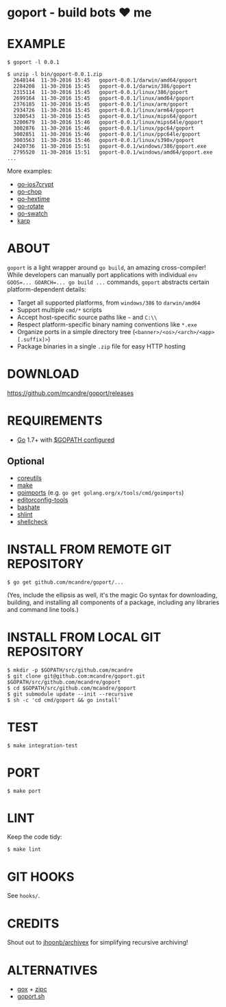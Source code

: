 # goport - build bots ♥ me

# EXAMPLE

```
$ goport -l 0.0.1

$ unzip -l bin/goport-0.0.1.zip
  2648144  11-30-2016 15:45   goport-0.0.1/darwin/amd64/goport
  2284208  11-30-2016 15:45   goport-0.0.1/darwin/386/goport
  2315114  11-30-2016 15:45   goport-0.0.1/linux/386/goport
  2699164  11-30-2016 15:45   goport-0.0.1/linux/amd64/goport
  2376185  11-30-2016 15:45   goport-0.0.1/linux/arm/goport
  2934726  11-30-2016 15:45   goport-0.0.1/linux/arm64/goport
  3200543  11-30-2016 15:45   goport-0.0.1/linux/mips64/goport
  3200679  11-30-2016 15:46   goport-0.0.1/linux/mips64le/goport
  3002876  11-30-2016 15:46   goport-0.0.1/linux/ppc64/goport
  3002851  11-30-2016 15:46   goport-0.0.1/linux/ppc64le/goport
  3003563  11-30-2016 15:46   goport-0.0.1/linux/s390x/goport
  2420736  11-30-2016 15:51   goport-0.0.1/windows/386/goport.exe
  2795520  11-30-2016 15:51   goport-0.0.1/windows/amd64/goport.exe
...
```

More examples:

* [go-ios7crypt](https://github.com/mcandre/go-ios7crypt/tree/117ec78f571cbe3bb42313f6a9dd3f77a4aaa322)
* [go-chop](https://github.com/mcandre/go-chop/tree/579da02592cd3d95fd1b56692c9187fb919bac79)
* [go-hextime](https://github.com/mcandre/go-hextime/tree/48df8ab973694e15c2c87ee7b5e521af4f9174bf)
* [go-rotate](https://github.com/mcandre/go-rotate/tree/3bbf4d965631d3fd9606bdf9363e9c6476ac1423)
* [go-swatch](https://github.com/mcandre/go-swatch/commit/1f044fef9fb375e1b20a9d414289e686e70948f8)
* [karp](https://github.com/mcandre/karp/tree/e3713a5ed06f20d78f94e0362f391b0453e13241)

# ABOUT

`goport` is a light wrapper around `go build`, an amazing cross-compiler! While developers can manually port applications with individual `env GOOS=... GOARCH=... go build ...` commands, `goport` abstracts certain platform-dependent details:

* Target all supported platforms, from `windows/386` to `darwin/amd64`
* Support multiple `cmd/*` scripts
* Accept host-specific source paths like `~` and `C:\\`
* Respect platform-specific binary naming conventions like `*.exe`
* Organize ports in a simple directory tree (`<banner>/<os>/<arch>/<app>[.suffix]>`)
* Package binaries in a single `.zip` file for easy HTTP hosting

# DOWNLOAD

https://github.com/mcandre/goport/releases

# REQUIREMENTS

* [Go](https://golang.org) 1.7+ with [$GOPATH configured](https://gist.github.com/mcandre/ef73fb77a825bd153b7836ddbd9a6ddc)

## Optional

* [coreutils](https://www.gnu.org/software/coreutils/coreutils.html)
* [make](https://www.gnu.org/software/make/)
* [goimports](https://godoc.org/golang.org/x/tools/cmd/goimports) (e.g. `go get golang.org/x/tools/cmd/goimports`)
* [editorconfig-tools](https://www.npmjs.com/package/editorconfig-tools)
* [bashate](https://github.com/openstack-dev/bashate)
* [shlint](https://rubygems.org/gems/shlint)
* [shellcheck](http://hackage.haskell.org/package/ShellCheck)

# INSTALL FROM REMOTE GIT REPOSITORY

```
$ go get github.com/mcandre/goport/...
```

(Yes, include the ellipsis as well, it's the magic Go syntax for downloading, building, and installing all components of a package, including any libraries and command line tools.)

# INSTALL FROM LOCAL GIT REPOSITORY

```
$ mkdir -p $GOPATH/src/github.com/mcandre
$ git clone git@github.com:mcandre/goport.git $GOPATH/src/github.com/mcandre/goport
$ cd $GOPATH/src/github.com/mcandre/goport
$ git submodule update --init --recursive
$ sh -c 'cd cmd/goport && go install'
```

# TEST

```
$ make integration-test
```

# PORT

```
$ make port
```

# LINT

Keep the code tidy:

```
$ make lint
```

# GIT HOOKS

See `hooks/`.

# CREDITS

Shout out to [jhoonb/archivex](https://github.com/jhoonb/archivex) for simplifying recursive archiving!

# ALTERNATIVES

* [gox](https://github.com/mitchellh/gox) + [zipc](https://github.com/mcandre/zipc)
* [goport.sh](https://gist.github.com/mcandre/287a09b12f20d2781aa0875cb97c79fb)
